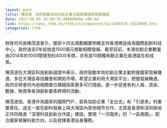 ```yaml
---
layout: post
title: 陳茂波：政府鼓勵本地初創企業主動對接國家發展機遇
date: 2022-09-05 10:30:36.000000000 +08:00
link: https://news.rthk.hk/rthk/ch/component/k2/1665570-20220905.htm
categories: rthk
---
```


財政司司長陳茂波表示，國家十四五規劃綱要明確支持香港建設成為國際創新科技中心，政府過去5年投放逾1500億元推動相關發展。截至目前，本港初創企業數量由2014年約1000間增至約4000多間，亦有逾10間獨角獸企業在香港誕生和成長。

陳茂波在大灣區科技創新論壇中表示，政府鼓勵本地初創企業主動對接國家發展機遇，多在大灣區尋找機會和開拓市場，希望企業利用大灣區平台，把握發展機遇。政府亦將會同內地相關單位積極探索更多可行措施，進一步促進有利人員、資金、數據、物資等各項創新要素跨境的流動。

陳茂波指，香港作為國家的國際門戶，肩負協助企業「走出去」和「引進來」的重要責任，過去一直在創科發展上與大灣區內其他城市合作，尤其是香港和深圳兩地正共同推進「深港科技創新合作區」建設，實現「一河兩岸」的「一區兩園」，配合國家發展科創方向，以及發揮香港自身優勢。
